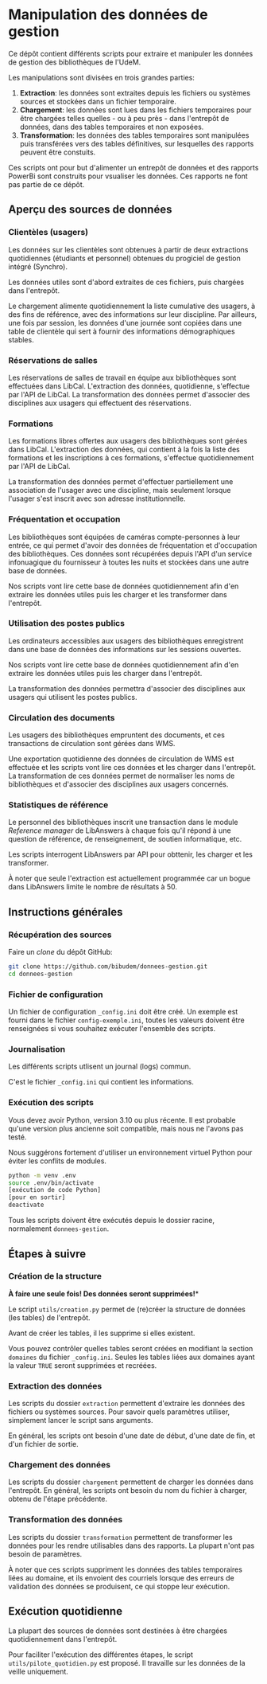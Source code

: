 # Manipulation des données de gestion

Ce dépôt contient différents scripts pour extraire et manipuler les données de gestion des bibliothèques de l'UdeM.

Les manipulations sont divisées en trois grandes parties:

1. **Extraction**: les données sont extraites depuis les fichiers ou systèmes sources et stockées dans un fichier temporaire.
2. **Chargement**: les données sont lues dans les fichiers temporaires pour être chargées telles quelles - ou à peu près - dans l'entrepôt de données, dans des tables temporaires et non exposées.
3. **Transformation**: les données des tables temporaires sont manipulées puis transférées vers des tables définitives, sur lesquelles des rapports peuvent être constuits.

Ces scripts ont pour but d'alimenter un entrepôt de données et des rapports PowerBi sont construits pour vsualiser les données. Ces rapports ne font pas partie de ce dépôt.

## Aperçu des sources de données

### Clientèles (usagers)

Les données sur les clientèles sont obtenues à partir de deux extractions quotidiennes (étudiants et personnel) obtenues du progiciel de gestion intégré (Synchro).

Les données utiles sont d'abord extraites de ces fichiers, puis chargées dans l'entrepôt.

Le chargement alimente quotidiennement la liste cumulative des usagers, à des fins de référence, avec des informations sur leur discipline. Par ailleurs, une fois par session, les données d'une journée sont copiées dans une table de clientèle qui sert à fournir des informations démographiques stables.

### Réservations de salles

Les réservations de salles de travail en équipe aux bibliothèques sont effectuées dans LibCal. L'extraction des données, quotidienne, s'effectue par l'API de LibCal. La transformation des données permet d'associer des disciplines aux usagers qui effectuent des réservations.

### Formations

Les formations libres offertes aux usagers des bibliothèques sont gérées dans LibCal. L'extraction des données, qui contient à la fois la liste des formations et les inscriptions à ces formations, s'effectue quotidiennement par l'API de LibCal.

La transformation des données permet d'effectuer partiellement une association de l'usager avec une discipline, mais seulement lorsque l'usager s'est inscrit avec son adresse institutionnelle.

### Fréquentation et occupation

Les bibliothèques sont équipées de caméras compte-personnes à leur entrée, ce qui permet d'avoir des données de fréquentation et d'occupation des bibliothèques. Ces données sont récupérées depuis l'API d'un service infonuagique du fournisseur à toutes les nuits et stockées dans une autre base de données.

Nos scripts vont lire cette base de données quotidiennement afin d'en extraire les données utiles puis les charger et les transformer dans l'entrepôt.

### Utilisation des postes publics

Les ordinateurs accessibles aux usagers des bibliothèques enregistrent dans une base de données des informations sur les sessions ouvertes.

Nos scripts vont lire cette base de données quotidiennement afin d'en extraire les données utiles puis les charger dans l'entrepôt.

La transformation des données permettra d'associer des disciplines aux usagers qui utilisent les postes publics.

### Circulation des documents

Les usagers des bibliothèques empruntent des documents, et ces transactions de circulation sont gérées dans WMS.

Une exportation quotidienne des données de circulation de WMS est effectuée et les scripts vont lire ces données et les charger dans l'entrepôt. La transformation de ces données permet de normaliser les noms de bibliothèques et d'associer des disciplines aux usagers concernés.

### Statistiques de référence

Le personnel des bibliothèques inscrit une transaction dans le module *Reference manager* de LibAnswers à chaque fois qu'il répond à une question de référence, de renseignement, de soutien informatique, etc.

Les scripts interrogent LibAnswers par API pour obttenir, les charger et les transformer.

À noter que seule l'extraction est actuellement programmée car un bogue dans LibAnswers limite le nombre de résultats à 50.

## Instructions générales

### Récupération des sources

Faire un *clone* du dépôt GitHub:

```bash
git clone https://github.com/bibudem/donnees-gestion.git
cd donnees-gestion
```

### Fichier de configuration

Un fichier de configuration `_config.ini` doit être créé. Un exemple est fourni dans le fichier `config-exemple.ini`, toutes les valeurs doivent être renseignées si vous souhaitez exécuter l'ensemble des scripts.

### Journalisation

Les différents scripts utlisent un journal (logs) commun.

C'est le fichier `_config.ini` qui contient les informations.

### Exécution des scripts

Vous devez avoir Python, version 3.10 ou plus récente. Il est probable qu'une version plus ancienne soit compatible, mais nous ne l'avons pas testé.

Nous suggérons fortement d'utiliser un environnement virtuel Python pour éviter les conflits de modules.

```bash
python -m venv .env
source .env/bin/activate
[exécution de code Python]
[pour en sortir]
deactivate
```

Tous les scripts doivent être exécutés depuis le dossier racine, normalement `donnees-gestion`.

## Étapes à suivre

### Création de la structure

**À faire une seule fois! Des données seront supprimées!***

Le script `utils/creation.py` permet de (re)créer la structure de données (les tables) de l'entrepôt.

Avant de créer les tables, il les supprime si elles existent.

Vous pouvez contrôler quelles tables seront créées en modifiant la section `domaines` du fichier `_config.ini`. Seules les tables liées aux domaines ayant la valeur `TRUE` seront supprimées et recréées.

### Extraction des données

Les scripts du dossier `extraction` permettent d'extraire les données des fichiers ou systèmes sources. Pour savoir quels paramètres utiliser, simplement lancer le script sans arguments.

En général, les scripts ont besoin d'une date de début, d'une date de fin, et d'un fichier de sortie.

### Chargement des données

Les scripts du dossier `chargement` permettent de charger les données dans l'entrepôt. En général, les scripts ont besoin du nom du fichier à charger, obtenu de l'étape précédente.

### Transformation des données

Les scripts du dossier `transformation` permettent de transformer les données pour les rendre utilisables dans des rapports. La plupart n'ont pas besoin de paramètres.

À noter que ces scripts suppriment les données des tables temporaires liées au domaine, et ils envoient des courriels lorsque des erreurs de validation des données se produisent, ce qui stoppe leur exécution.

## Exécution quotidienne

La plupart des sources de données sont destinées à être chargées quotidiennement dans l'entrepôt.

Pour faciliter l'exécution des différentes étapes, le script `utils/pilote_quotidien.py` est proposé. Il travaille sur les données de la veille uniquement.

